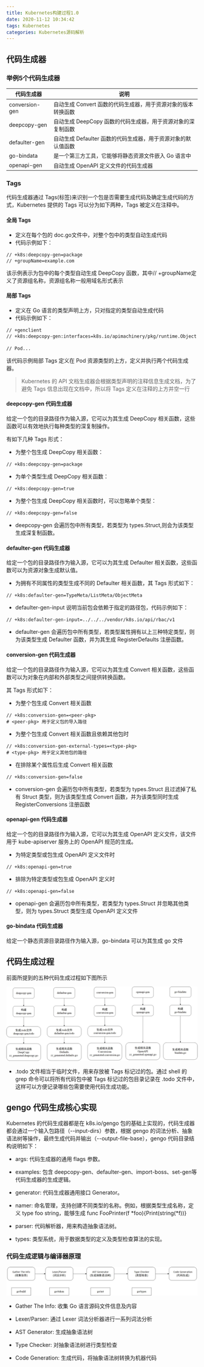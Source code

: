 ```yaml
---
title: Kubernetes构建过程1.0
date: 2020-11-12 10:34:42
tags: Kubernetes
categories: Kubernetes源码解析
---
```


## 代码生成器

### 举例5个代码生成器

代码生成器 | 说明 
--- | ---
conversion-gen | 自动生成 Convert 函数的代码生成器，用于资源对象的版本转换函数
deepcopy-gen | 自动生成 DeepCopy 函数的代码生成器，用于资源对象的深复制函数
defaulter-gen | 自动生成 Defaulter 函数的代码生成器，用于资源对象的默认值函数
go-bindata | 是一个第三方工具，它能够将静态资源文件嵌入 Go 语言中
openapi-gen | 自动生成 OpenAPI 定义文件的代码生成器

### Tags 

代码生成器通过 Tags(标签)来识别一个包是否需要生成代码及确定生成代码的方式，Kubernetes 提供的 Tags 可以分为如下两种，Tags 被定义在注释中。

#### 全局 Tags

* 定义在每个包的 doc.go文件中，对整个包中的类型自动生成代码
* 代码示例如下：

```
// +k8s:deepcopy-gen=package
// +groupName=example.com
```

该示例表示为包中的每个类型自动生成 DeepCopy 函数，其中// +groupName定义了资源组名称，资源组名称一般用域名形式表示

#### 局部 Tags

* 定义在 Go 语言的类型声明上方，只对指定的类型自动生成代码
* 代码示例如下：

```
// +genclient
// +k8s:deepcopy-gen:interfaces=k8s.io/apimachinery/pkg/runtime.Object

// Pod...
```

该代码示例局部 Tags 定义在 Pod 资源类型的上方，定义并执行两个代码生成器。
> Kubernetes 的 API 文档生成器会根据类型声明的注释信息生成文档，为了避免 Tags 信息出现在文档中，所以将 Tags 定义在注释的上方并空一行

#### deepcopy-gen 代码生成器

给定一个包的目录路径作为输入源，它可以为其生成 DeepCopy 相关函数，这些函数可以有效地执行每种类型的深复制操作。

有如下几种 Tags 形式：
* 为整个包生成 DeepCopy 相关函数：
```
// +k8s:deepcopy-gen=package
```
* 为单个类型生成 DeepCopy 相关函数：
```
// +k8s:deepcopy-gen=true
```
* 为整个包生成 DeepCopy 相关函数时，可以忽略单个类型：
```
// +k8s:deepcopy-gen=false
```

* deepcopy-gen 会遍历包中所有类型，若类型为 types.Struct,则会为该类型生成深复制函数。

#### defaulter-gen 代码生成器

给定一个包的目录路径作为输入源，它可以为其生成 Defaulter 相关函数，这些函数可以为资源对象生成默认值。

* 为拥有不同属性的类型生成不同的 Defaulter 相关函数，其 Tags 形式如下：

```
// +k8s:defaulter-gen=TypeMeta/ListMeta/ObjectMeta
```

* defaulter-gen-input 说明当前包会依赖于指定的路径包，代码示例如下：

```
// +k8s:defaulter-gen-input=../../../vendor/k8s.io/api/rbac/v1
```

* defaulter-gen 会遍历包中所有类型，若类型属性拥有以上三种特定类型，则为该类型生成 Defaulter 函数，并为其生成 RegisterDefaults 注册函数。

#### conversion-gen 代码生成器

给定一个包的目录路径作为输入源，它可以为其生成 Convert 相关函数，这些函数可以为对象在内部和外部类型之间提供转换函数。

其 Tags 形式如下：

* 为整个包生成 Convert 相关函数

```
// +k8s:conversion-gen=<peer-pkg>
# <peer-pkg> 用于定义包的导入路径
```

* 为整个包生成 Convert 相关函数且依赖其他包时

```
// +k8s:conversion-gen-external-types=<type-pkg>
# <type-pkg> 用于定义其他包的路径
```

* 在排除某个属性后生成 Convert 相关函数

```
// +k8s:conversion-gen=false
```

* conversion-gen 会遍历包中所有类型，若类型为 types.Struct 且过滤掉了私有 Struct 类型，则为该类型生成 Convert 函数，并为该类型同时生成 RegisterConversions 注册函数

#### openapi-gen 代码生成器

给定一个包的目录路径作为输入源，它可以为其生成 OpenAPI 定义文件，该文件用于 kube-apiserver 服务上的 OpenAPI 规范的生成。

* 为特定类型或包生成 OpenAPI 定义文件时

```
// +k8s:openapi-gen=true
```

* 排除为特定类型或包生成 OpenAPI 定义时

```
// +k8s:openapi-gen=false
```

* openapi-gen 会遍历包中所有类型，若类型为 types.Struct 并忽略其他类型，则为 types.Struct 类型生成 OpenAPI 定义文件

#### go-bindata 代码生成器

给定一个静态资源目录路径作为输入源，go-bindata 可以为其生成 go 文件

## 代码生成过程

前面所提到的五种代码生成过程如下图所示

![代码生成过程](../image/k8s代码生成过程图.jpg)

* .todo 文件相当于临时文件，用来存放被 Tags 标记过的包。通过 shell 的 grep 命令可以将所有代码包中被 Tags 标记过的包目录记录在 .todo 文件中，这样可以方便记录哪些包需要使用代码生成功能。

## gengo 代码生成核心实现

Kubernetes 的代码生成器都是在 k8s.io/gengo 包的基础上实现的，代码生成器都会通过一个输入包路径（--input-dirs）参数，根据 gengo 的词法分析、抽象语法树等操作，最终生成代码并输出（--output-file-base），gengo 代码目录结构说明如下：

* args: 代码生成器的通用 flags 参数。

* examples: 包含 deepcopy-gen、defaulter-gen、import-boss、set-gen等代码生成器的生成逻辑。

* generator: 代码生成器通用接口 Generator。

* namer: 命名管理，支持创建不同类型的名称。例如，根据类型生成名称，定义 type foo string，能够生成 func FooPrinter(f *foo){Print(string(*f))}

* parser: 代码解析器，用来构造抽象语法树。

* types: 类型系统，用于数据类型的定义及类型检查算法的实现。

### 代码生成逻辑与编译器原理

![gengo代码生成原理](../image/gengo代码生成原理.jpg)

* Gather The Info: 收集 Go 语言源码文件信息及内容

* Lexer/Parser: 通过 Lexer 词法分析器进行一系列词法分析

* AST Generator: 生成抽象语法树

* Type Checker: 对抽象语法树进行类型检查

* Code Generation: 生成代码，将抽象语法树转换为机器代码

